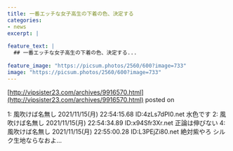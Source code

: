 ```yaml
---
title: 一番エッチな女子高生の下着の色、決定する
categories:
- news
excerpt: |
  
feature_text: |
  ## 一番エッチな女子高生の下着の色、決定する...
  
feature_image: "https://picsum.photos/2560/600?image=733"
image: "https://picsum.photos/2560/600?image=733"
---
```


[http://vipsister23.com/archives/9916570.html](http://vipsister23.com/archives/9916570.html)
posted on 

<!--more-->

1: 風吹けば名無し 2021/11/15(月) 22:54:15.68 ID:4zLs7dPI0.net 水色です 2: 風吹けば名無し 2021/11/15(月) 22:54:34.89 ID:x94Sfr3Xr.net 正論は伸びない 4: 風吹けば名無し 2021/11/15(月) 22:55:00.28 ID:L3PEjZi80.net 絶対紫やろ シルク生地ならなおよ...
